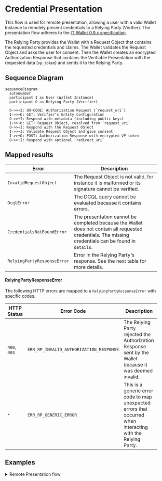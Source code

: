 # Credential Presentation

This flow is used for remote presentation, allowing a user with a valid Wallet Instance to remotely present credentials to a Relying Party (Verifier). The presentation flow adheres to the [IT Wallet 0.9.x specification](https://italia.github.io/eid-wallet-it-docs/v0.9.3/en/relying-party-solution.html).

The Relying Party provides the Wallet with a Request Object that contains the requested credentials and claims. The Wallet validates the Request Object and asks the user for consent. Then the Wallet creates an encrypted Authorization Response that contains the Verifiable Presentation with the requested data (`vp_token`) and sends it to the Relying Party.

## Sequence Diagram

```mermaid
sequenceDiagram
  autonumber
  participant I as User (Wallet Instance)
  participant O as Relying Party (Verifier)

  O->>+I: QR-CODE: Authorization Request (`request_uri`)
  I->>+O: GET: Verifier's Entity Configuration
  O->>+I: Respond with metadata (including public keys)
  I->>+O: GET: Request Object, resolved from `request_uri`
  O->>+I: Respond with the Request Object
  I->>+I: Validate Request Object and give consent
  I->>+O: POST: Authorization Response with encrypted VP token
  O->>+I: Respond with optional `redirect_uri`
```

## Mapped results

| Error                       | Description                                                                                                                                            |
| --------------------------- | ------------------------------------------------------------------------------------------------------------------------------------------------------ |
| `InvalidRequestObject`      | The Request Object is not valid, for instance it is malformed or its signature cannot be verified.                                                     |
| `DcqlError`                 | The DCQL query cannot be evaluated because it contains errors.                                                                                         |
| `CredentialsNotFoundError`  | The presentation cannot be completed because the Wallet does not contain all requested credentials. The missing credentials can be found in `details`. |
| `RelyingPartyResponseError` | Error in the Relying Party's response. See the next table for more details.                                                                            |

#### RelyingPartyResponseError

The following HTTP errors are mapped to a `RelyingPartyResponseError` with specific codes.

| HTTP Status  | Error Code                              | Description                                                                                                  |
| ------------ | --------------------------------------- | ------------------------------------------------------------------------------------------------------------ |
| `400`, `403` | `ERR_RP_INVALID_AUTHORIZATION_RESPONSE` | The Relying Party rejected the Authorization Response sent by the Wallet because it was deemed invalid.      |
| `*`          | `ERR_RP_GENERIC_ERROR`                  | This is a generic error code to map unexpected errors that occurred when interacting with the Relying Party. |

## Examples

<details>
  <summary>Remote Presentation flow</summary>

**Note:** To successfully complete a remote presentation, the Wallet Instance must be in a valid state with a valid Wallet Instance Attestation.

```ts
// Retrieve and scan the qr-code, decode it and get its parameters
const qrCodeParams = decodeQrCode(qrCode);

// Start the issuance flow
const { request_uri, client_id, request_uri_method, state } =
  Credential.Presentation.startFlowFromQR(qrCodeParams);

// Get the Relying Party's Entity Configuration and evaluate trust
const { rpConf } =
  await Credential.Presentation.evaluateRelyingPartyTrust(client_id);

// Get the Request Object from the RP
const { requestObjectEncodedJwt } =
  await Credential.Presentation.getRequestObject(request_uri);

// Validate the Request Object
const { requestObject } = await Credential.Presentation.verifyRequestObject(
  requestObjectEncodedJwt,
  { clientId: client_id, rpConf }
);

// PID, WIA and all the credentials that might be requested by the Relying Party
const credentialsSdJwt = [
  {
    cryptoContext: createCryptoContextFor("keyTag"),
    credential:
      "eyJraWQiOiItRl82VWdhOG4zVmVnalkyVTdZVUhLMXpMb2FELU5QVGM2M1JNSVNuTGF3IiwidHlwIjoidmMrc2Qtand0IiwiYWxnIjoiRVMyNTYifQ.eyJfc2",
    credentialId: "dc_sd_jwt_PersonIdentificationData",
  },
  {
    cryptoContext: createCryptoContextFor(WIA_KEYTAG),
    credential: "walletInstanceAttestation",
  },
  {
    cryptoContext: createCryptoContextFor("keyTag"),
    credential:
      "eyJ0eXAiOiJ2YytzZC1qd3QiLCJhbGciOiJFUzI1NiIsImtpZCI6Ii1GXzZVZ2E4bjNWZWdqWTJVN1lVSEsxekxvYUQtTlBUYzYzUk1JU25MYXcifQ.ew0KIC",
    credentialId: "dc_sd_jwt_mDL",
  },
];

const result = Credential.Presentation.evaluateDcqlQuery(
  credentialsSdJwt,
  requestObject.dcql_query as DcqlQuery
);

const credentialsToPresent = result.map(({ requiredDisclosures, ...rest }) => ({
  ...rest,
  requestedClaims: requiredDisclosures.map(([, claimName]) => claimName),
}));

const remotePresentations =
  await Credential.Presentation.prepareRemotePresentations(
    credentialsToPresent,
    requestObject.nonce,
    requestObject.client_id
  );

const authResponse = await Credential.Presentation.sendAuthorizationResponse(
  requestObject,
  remotePresentations,
  rpConf
);
```

</details>
